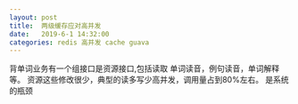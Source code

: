 ```yaml
---
layout: post
title:  两级缓存应对高并发
date:   2019-6-1 14:32:00
categories: redis 高并发 cache guava
---
```


背单词业务有一个组接口是资源接口,包括读取 单词读音，例句读音，单词解释等。 资源这些修改很少，典型的读多写少高并发，调用量占到80%左右。 是系统的瓶颈
